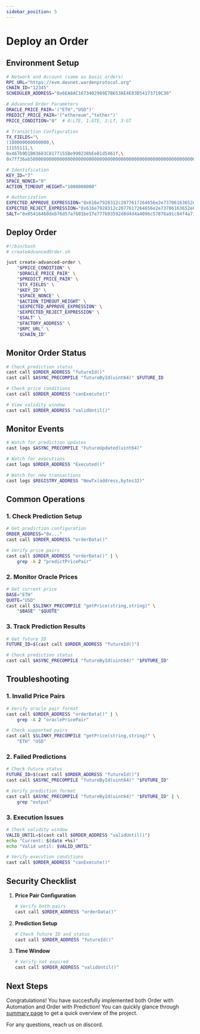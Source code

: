 ```yaml
---
sidebar_position: 5
---
```


# Deploy an Order

## Environment Setup

```bash
# Network and Account (same as basic orders)
RPC_URL="https://evm.devnet.wardenprotocol.org"
CHAIN_ID="12345"
SCHEDULER_ADDRESS="0x6EA8AC1673402989E7B653AE4E83B54173719C30"

# Advanced Order Parameters
ORACLE_PRICE_PAIR='("ETH","USD")'
PREDICT_PRICE_PAIR='("ethereum","tether")'
PRICE_CONDITION="0"  # 0:LTE, 1:GTE, 2:LT, 3:GT

# Transaction Configuration
TX_FIELDS="\
(100000000000000,\
11155111,\
0x467b9D1B03683C8177155Be990238bEeB1d5461f,\
0x7ff36ab500000000000000000000000000000000000000000000000000000000000000010000000000000000000000000000000000000000000000000000000000000080000000000000000000000000ee567fe1712faf6149d80da1e6934e354124cfe300000000000000000000000000000000000000000000000000000000676d2f8a0000000000000000000000000000000000000000000000000000000000000002000000000000000000000000fff9976782d46cc05630d1f6ebab18b2324d6b14000000000000000000000000e5a71132ae99691ef35f68459adde842118a86a5\)"

# Identification
KEY_ID="7"
SPACE_NONCE="0"
ACTION_TIMEOUT_HEIGHT="1000000000"

# Authorization
EXPECTED_APPROVE_EXPRESSION="0x616e7928312c2077617264656e2e73706163652e6f776e65727329"
EXPECTED_REJECT_EXPRESSION="0x616e7928312c2077617264656e2e73706163652e6f776e65727329"
SALT="0x05416460deb76d57af601be17e777b93592d8d4d4a4096c57876a91c84f4a715"
```

## Deploy Order

```bash
#!/bin/bash
# createAdvancedOrder.sh

just create-advanced-order \
    "$PRICE_CONDITION" \
    "$ORACLE_PRICE_PAIR" \
    "$PREDICT_PRICE_PAIR" \
    "$TX_FIELDS" \
    "$KEY_ID" \
    "$SPACE_NONCE" \
    "$ACTION_TIMEOUT_HEIGHT" \
    "$EXPECTED_APPROVE_EXPRESSION" \
    "$EXPECTED_REJECT_EXPRESSION" \
    "$SALT" \
    "$FACTORY_ADDRESS" \
    "$RPC_URL" \
    "$CHAIN_ID"
```

## Monitor Order Status

```bash
# Check prediction status
cast call $ORDER_ADDRESS "futureId()" 
cast call $ASYNC_PRECOMPILE "futureById(uint64)" $FUTURE_ID

# Check price conditions
cast call $ORDER_ADDRESS "canExecute()"

# View validity window
cast call $ORDER_ADDRESS "validUntil()"
```

## Monitor Events

```bash
# Watch for prediction updates
cast logs $ASYNC_PRECOMPILE "FutureUpdated(uint64)"

# Watch for executions
cast logs $ORDER_ADDRESS "Executed()"

# Watch for new transactions
cast logs $REGISTRY_ADDRESS "NewTx(address,bytes32)"
```

## Common Operations

### 1. Check Prediction Setup

```bash
# Get prediction configuration
ORDER_ADDRESS="0x..."
cast call $ORDER_ADDRESS "orderData()"

# Verify price pairs
cast call $ORDER_ADDRESS "orderData()" | \
    grep -A 2 "predictPricePair"
```

### 2. Monitor Oracle Prices

```bash
# Get current price
BASE="ETH"
QUOTE="USD"
cast call $SLINKY_PRECOMPILE "getPrice(string,string)" \
    "$BASE" "$QUOTE"
```

### 3. Track Prediction Results

```bash
# Get future ID
FUTURE_ID=$(cast call $ORDER_ADDRESS "futureId()")

# Check prediction status
cast call $ASYNC_PRECOMPILE "futureById(uint64)" "$FUTURE_ID"
```

## Troubleshooting

### 1. Invalid Price Pairs

```bash
# Verify oracle pair format
cast call $ORDER_ADDRESS "orderData()" | \
    grep -A 2 "oraclePricePair"

# Check supported pairs
cast call $SLINKY_PRECOMPILE "getPrice(string,string)" \
    "ETH" "USD"
```

### 2. Failed Predictions

```bash
# Check future status
FUTURE_ID=$(cast call $ORDER_ADDRESS "futureId()")
cast call $ASYNC_PRECOMPILE "futureById(uint64)" "$FUTURE_ID"

# Verify prediction format
cast call $ASYNC_PRECOMPILE "futureById(uint64)" "$FUTURE_ID" | \
    grep "output"
```

### 3. Execution Issues

```bash
# Check validity window
VALID_UNTIL=$(cast call $ORDER_ADDRESS "validUntil()")
echo "Current: $(date +%s)"
echo "Valid until: $VALID_UNTIL"

# Verify execution conditions
cast call $ORDER_ADDRESS "canExecute()"
```

## Security Checklist

1. **Price Pair Configuration**

   ```bash
   # Verify both pairs
   cast call $ORDER_ADDRESS "orderData()"
   ```

2. **Prediction Setup**

   ```bash
   # Check future ID and status
   cast call $ORDER_ADDRESS "futureId()"
   ```

3. **Time Window**

   ```bash
   # Verify not expired
   cast call $ORDER_ADDRESS "validUntil()"
   ```

## Next Steps

Congratulations! You have succesfully implemented both Order with Automation and Order with Prediction!
You can quickly glance through [summary page](summary) to get a quick overview of the project.

For any questions, reach us on discord.
